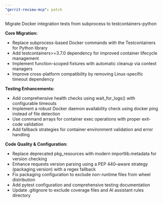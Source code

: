 ```yaml
---
"gerrit-review-mcp": patch
---
```


Migrate Docker integration tests from subprocess to testcontainers-python

**Core Migration:**
- Replace subprocess-based Docker commands with the Testcontainers for Python library
- Add testcontainers>=3.7.0 dependency for improved container lifecycle management
- Implement function-scoped fixtures with automatic cleanup via context managers
- Improve cross-platform compatibility by removing Linux-specific timeout dependency

**Testing Enhancements:**
- Add comprehensive health checks using wait_for_logs() with configurable timeouts
- Implement a robust Docker daemon availability check using docker ping instead of file detection
- Use command arrays for container exec operations with proper exit-code validation
- Add fallback strategies for container environment validation and error handling

**Code Quality & Configuration:**
- Replace deprecated pkg_resources with modern importlib.metadata for version checking
- Enhance requests version parsing using a PEP 440–aware strategy (packaging.version) with a regex fallback
- Fix packaging configuration to exclude non-runtime files from wheel distribution
- Add pytest configuration and comprehensive testing documentation
- Update .gitignore to exclude coverage files and AI assistant rules directory
